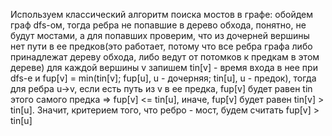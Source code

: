 Используем классический алгоритм поиска мостов в графе: обойдем граф dfs-ом, тогда ребра не попавшие в дерево обхода, понятно, не будут мостами, а для попавших проверим,
что из дочерней вершины нет пути в ее предков(это работает, потому что все ребра графа либо принадлежат дереву обхода, либо ведут от потомков к предкам в этом дереве)
для каждой вершины v запишем tin[v] - время входа в нее при dfs-е и fup[v] = min(tin[v]; fup[u], u - дочерняя; tin[u], u - предок), тогда для ребра u->v, если есть путь
из v в ее предка, fup[v] будет равен tin этого самого предка => fup[v] <= tin[u], иначе, fup[v] будет равен tin[v] > tin[u]. Значит, критерием того, что ребро - мост,
будем считать fup[v] > tin[u]
